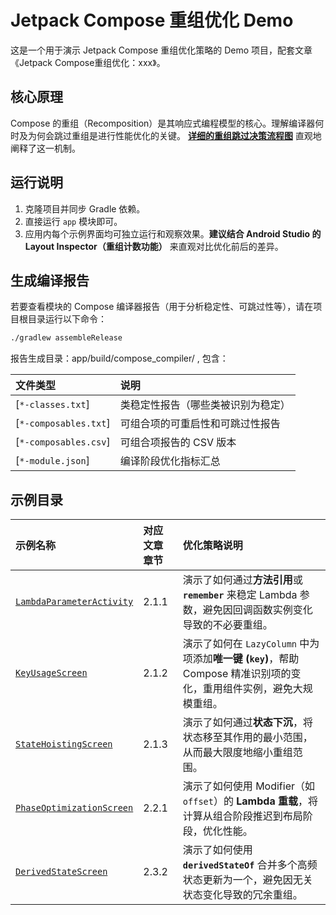 # Jetpack Compose 重组优化 Demo

这是一个用于演示 Jetpack Compose 重组优化策略的 Demo 项目，配套文章《Jetpack Compose重组优化：xxx》。

## 核心原理

Compose 的重组（Recomposition）是其响应式编程模型的核心。理解编译器何时及为何会跳过重组是进行性能优化的关键。
**[详细的重组跳过决策流程图](./docs/compose-recomposition-skip-flowchart.pdf)** 直观地阐释了这一机制。

## 运行说明

1.  克隆项目并同步 Gradle 依赖。
2.  直接运行 `app` 模块即可。
3.  应用内每个示例界面均可独立运行和观察效果。**建议结合 Android Studio 的 Layout Inspector（重组计数功能）** 来直观对比优化前后的差异。

## 生成编译报告

若要查看模块的 Compose 编译器报告（用于分析稳定性、可跳过性等），请在项目根目录运行以下命令：
```bash
./gradlew assembleRelease
```

报告生成目录：app/build/compose_compiler/ , 包含：

| 文件类型 | 说明 |
| :--- | :--- |
| [`*-classes.txt`]	| 类稳定性报告（哪些类被识别为稳定）|
| [`*-composables.txt`]	| 可组合项的可重启性和可跳过性报告 |
| [`*-composables.csv`]	| 可组合项报告的 CSV 版本 |
| [`*-module.json`]	| 编译阶段优化指标汇总 |

## 示例目录
| 示例名称                                                                                                       | 对应文章章节 | 优化策略说明 |
|:-----------------------------------------------------------------------------------------------------------| :--- | :--- |
| [`LambdaParameterActivity`](app/src/main/java/com/studyh2g/composeoptimization/LambdaParameterActivity.kt) | 2.1.1 | 演示了如何通过**方法引用**或 **`remember`** 来稳定 Lambda 参数，避免因回调函数实例变化导致的不必要重组。 |
| [`KeyUsageScreen`](app/src/main/java/com/studyh2g/composeoptimization/screen/KeyUsageScreen.kt)            | 2.1.2 | 演示了如何在 `LazyColumn` 中为项添加**唯一键 (`key`)**，帮助 Compose 精准识别项的变化，重用组件实例，避免大规模重组。 |
| [`StateHoistingScreen`](app/src/main/java/com/studyh2g/composeoptimization/screen/StateHoistingScreen.kt)  | 2.1.3 | 演示了如何通过**状态下沉**，将状态移至其作用的最小范围，从而最大限度地缩小重组范围。 |
| [`PhaseOptimizationScreen`](app/src/main/java/com/studyh2g/composeoptimization/screen/PhaseOptimizationScreen.kt) | 2.2.1 | 演示了如何使用 Modifier（如 `offset`）的 **Lambda 重载**，将计算从组合阶段推迟到布局阶段，优化性能。 |
| [`DerivedStateScreen`](app/src/main/java/com/studyh2g/composeoptimization/screen/DerivedStateScreen.kt)   | 2.3.2 | 演示了如何使用 **`derivedStateOf`** 合并多个高频状态更新为一个，避免因无关状态变化导致的冗余重组。 |